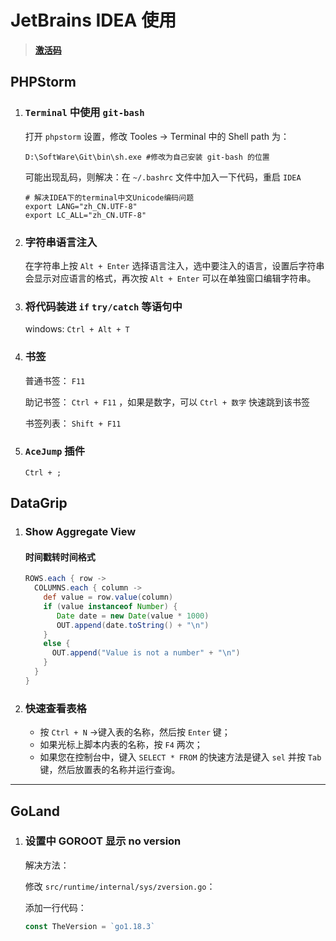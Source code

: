 # JetBrains IDEA 使用

> [**激活码**](http://idea.hicxy.com/?t=dg)

## PHPStorm

1. ### `Terminal` 中使用 `git-bash`

   打开 `phpstorm` 设置，修改 Tooles -> Terminal 中的 Shell path 为：

   ```shell
   D:\SoftWare\Git\bin\sh.exe #修改为自己安装 git-bash 的位置
   ```

   可能出现乱码，则解决：在 `~/.bashrc` 文件中加入一下代码，重启 `IDEA` 

   ```shell
   # 解决IDEA下的terminal中文Unicode编码问题
   export LANG="zh_CN.UTF-8"
   export LC_ALL="zh_CN.UTF-8"
   ```

2. ### 字符串语言注入

   在字符串上按 `Alt + Enter` 选择语言注入，选中要注入的语言，设置后字符串会显示对应语言的格式，再次按 `Alt + Enter` 可以在单独窗口编辑字符串。

3. ### 将代码装进 `if` `try/catch` 等语句中

   windows: `Ctrl + Alt + T`

4. ### 书签

   普通书签： `F11`

   助记书签： `Ctrl + F11` ，如果是数字，可以 `Ctrl + 数字` 快速跳到该书签

   书签列表： `Shift + F11`

5. ###  `AceJump` 插件

   `Ctrl + ;`



## DataGrip

1. ### Show Aggregate View 

   #### 时间戳转时间格式

   ```groovy
   ROWS.each { row ->
     COLUMNS.each { column ->
       def value = row.value(column)
       if (value instanceof Number) {
          Date date = new Date(value * 1000)
          OUT.append(date.toString() + "\n")
       }
       else {
         OUT.append("Value is not a number" + "\n")
       }
     }
   }
   ```

2. ### 快速查看表格

   - 按 `Ctrl + N` →键入表的名称，然后按 `Enter` 键；
   - 如果光标上脚本内表的名称，按 `F4` 两次；
   - 如果您在控制台中，键入 `SELECT * FROM` 的快速方法是键入 `sel` 并按 `Tab` 键，然后放置表的名称并运行查询。



---



## GoLand

1. ### 设置中 GOROOT 显示 no version

   解决方法：

   修改 `src/runtime/internal/sys/zversion.go`：

   添加一行代码：

   ```go
   const TheVersion = `go1.18.3`
   ```

   
